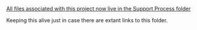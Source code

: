 [All files associated with this project now live in the Support Process folder](https://github.com/department-of-veterans-affairs/va.gov-team/tree/master/products/identity/Support%20Process)

Keeping this alive just in case there are extant links to this folder.
